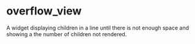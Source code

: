 # overflow_view
A widget displaying children in a line until there is not enough space and showing a the number of children not rendered.
